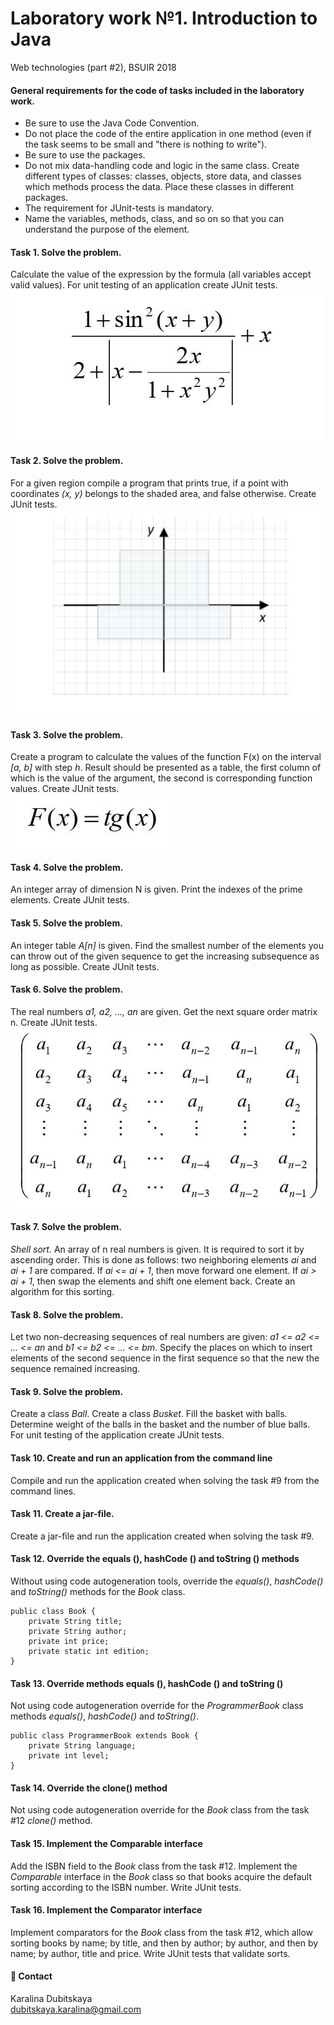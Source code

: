 # Laboratory work №1. Introduction to Java

Web technologies (part #2), BSUIR 2018

#### General requirements for the code of tasks included in the laboratory work.
- Be sure to use the Java Code Convention.
- Do not place the code of the entire application in one method (even if the task seems to be
small and "there is nothing to write").
- Be sure to use the packages.
- Do not mix data-handling code and logic in the same class. Create different types of classes: classes, objects, store data, and classes which methods process the data. Place these classes in different packages.
- The requirement for JUnit-tests is mandatory.
- Name the variables, methods, class, and so on so that you can understand the purpose of the
element. 

#### Task 1. Solve the problem.
Calculate the value of the expression by the formula (all variables accept valid values). 
For unit testing of an application create JUnit tests.                                            
![Formula](https://github.com/KaralinaDubitskaya/Java-Fundamentals/blob/master/screenshots/task1.JPG)

#### Task 2. Solve the problem.
For a given region compile a program that prints true, if a point with coordinates *(x, y)* belongs to the shaded area, and false otherwise. Create JUnit tests.                                                                                
![Region](https://github.com/KaralinaDubitskaya/Java-Fundamentals/blob/master/screenshots/task2.JPG)

#### Task 3. Solve the problem.
Create a program to calculate the values of the function F(x) on the interval *[a, b]* with step *h*. Result should be presented as a table, the first column of which is the value of the argument, the second is corresponding function values. Create JUnit tests.         
![Function](https://github.com/KaralinaDubitskaya/Java-Fundamentals/blob/master/screenshots/task3.JPG)

#### Task 4. Solve the problem.
An integer array of dimension N is given. Print the indexes of the prime elements. Create JUnit tests.

#### Task 5. Solve the problem.
An integer table *A[n]* is given. Find the smallest number of the elements you can throw out of the given sequence to get the increasing subsequence as long as possible. Create JUnit tests.

#### Task 6. Solve the problem.
The real numbers *a1, a2, ..., an* are given. Get the next square order matrix n. Create JUnit tests.                       
![Matrix](https://github.com/KaralinaDubitskaya/Java-Fundamentals/blob/master/screenshots/task6.JPG)

#### Task 7. Solve the problem.
*Shell sort.* An array of n real numbers is given. It is required to sort it by ascending order. This is done as follows: two neighboring elements *ai* and *ai + 1* are compared. If *ai <= ai + 1*, then move forward one element. If *ai > ai + 1*, then swap the elements and shift one element back. Create an algorithm for this sorting.

#### Task 8. Solve the problem.
Let two non-decreasing sequences of real numbers are given: *a1 <= a2 <= ... <= an* and *b1 <= b2 <= ... <= bm*. Specify the places on which to insert elements of the second sequence in the first sequence so that the new the sequence remained increasing.

#### Task 9. Solve the problem.
Create a class *Ball*. Create a class *Busket*. Fill the basket with balls. Determine weight of the balls in the basket and the number of blue balls. For unit testing of the application
create JUnit tests. 

#### Task 10. Create and run an application from the command line
Compile and run the application created when solving the task #9 from the command lines.

#### Task 11. Create a jar-file.
Create a jar-file and run the application created when solving the task #9.

#### Task 12. Override the equals (), hashCode () and toString () methods
Without using code autogeneration tools, override the *equals()*, *hashCode()* and *toString()* methods for the *Book* class.
```
public class Book {
    private String title;
    private String author;
    private int price;
    private static int edition;
}
```
#### Task 13. Override methods equals (), hashCode () and toString ()
Not using code autogeneration override for the *ProgrammerBook* class methods *equals()*, *hashCode()* and *toString()*.
```
public class ProgrammerBook extends Book {
    private String language;
    private int level;
}
```
#### Task 14. Override the clone() method
Not using code autogeneration override for the *Book* class from the task #12 *clone()* method.

#### Task 15. Implement the Comparable interface
Add the ISBN field to the *Book* class from the task #12. Implement the *Comparable* interface in the *Book* class so that books acquire the default sorting according to the ISBN number. Write JUnit tests.

#### Task 16. Implement the Comparator interface
Implement comparators for the *Book* class from the task #12, which allow sorting books by name; by title, and then by author; by author, and then by name; by author, title and price. Write JUnit tests that validate sorts.

#### 💬 Contact
Karalina Dubitskaya                           
dubitskaya.karalina@gmail.com
